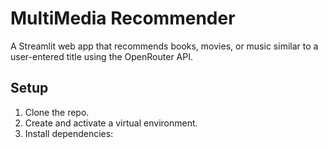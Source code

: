 # MultiMedia Recommender

A Streamlit web app that recommends books, movies, or music similar to a user-entered title using the OpenRouter API.

## Setup

1. Clone the repo.
2. Create and activate a virtual environment.
3. Install dependencies:
